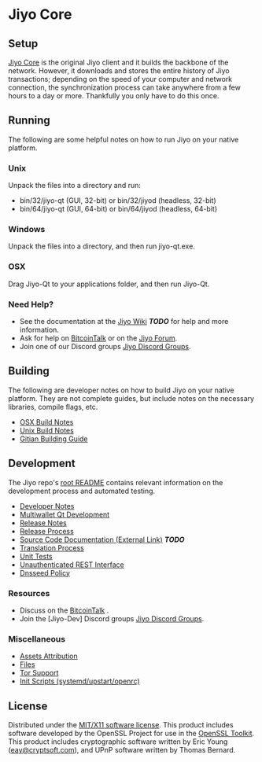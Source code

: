 Jiyo Core
=====================

Setup
---------------------
[Jiyo Core](http://Jiyocoin.com) is the original Jiyo client and it builds the backbone of the network. However, it downloads and stores the entire history of Jiyo transactions; depending on the speed of your computer and network connection, the synchronization process can take anywhere from a few hours to a day or more. Thankfully you only have to do this once.

Running
---------------------
The following are some helpful notes on how to run Jiyo on your native platform.

### Unix

Unpack the files into a directory and run:

- bin/32/jiyo-qt (GUI, 32-bit) or bin/32/jiyod (headless, 32-bit)
- bin/64/jiyo-qt (GUI, 64-bit) or bin/64/jiyod (headless, 64-bit)

### Windows

Unpack the files into a directory, and then run jiyo-qt.exe.

### OSX

Drag Jiyo-Qt to your applications folder, and then run Jiyo-Qt.

### Need Help?

* See the documentation at the [Jiyo Wiki](https://en.bitcoin.it/wiki/Main_Page) ***TODO***
for help and more information.
* Ask for help on [BitcoinTalk](https://bitcointalk.org/index.php) or on the [Jiyo Forum](http://Jiyocoin.com/).
* Join one of our Discord groups [Jiyo Discord Groups](https://discord.gg/YcnvMqt).

Building
---------------------
The following are developer notes on how to build Jiyo on your native platform. They are not complete guides, but include notes on the necessary libraries, compile flags, etc.

- [OSX Build Notes](build-osx.md)
- [Unix Build Notes](build-unix.md)
- [Gitian Building Guide](gitian-building.md)

Development
---------------------
The Jiyo repo's [root README](https://github.com/eastcoastcrypto/Jiyo/blob/master/README.md) contains relevant information on the development process and automated testing.

- [Developer Notes](developer-notes.md)
- [Multiwallet Qt Development](multiwallet-qt.md)
- [Release Notes](release-notes.md)
- [Release Process](release-process.md)
- [Source Code Documentation (External Link)](https://dev.visucore.com/bitcoin/doxygen/) ***TODO***
- [Translation Process](translation_process.md)
- [Unit Tests](unit-tests.md)
- [Unauthenticated REST Interface](REST-interface.md)
- [Dnsseed Policy](dnsseed-policy.md)

### Resources

* Discuss on the [BitcoinTalk](https://bitcointalk.org/index.php?topic=1262920.0) .
* Join the [Jiyo-Dev] Discord groups [Jiyo Discord Groups](https://discord.gg/YcnvMqt).

### Miscellaneous
- [Assets Attribution](assets-attribution.md)
- [Files](files.md)
- [Tor Support](tor.md)
- [Init Scripts (systemd/upstart/openrc)](init.md)

License
---------------------
Distributed under the [MIT/X11 software license](http://www.opensource.org/licenses/mit-license.php).
This product includes software developed by the OpenSSL Project for use in the [OpenSSL Toolkit](https://www.openssl.org/). This product includes
cryptographic software written by Eric Young ([eay@cryptsoft.com](mailto:eay@cryptsoft.com)), and UPnP software written by Thomas Bernard.
